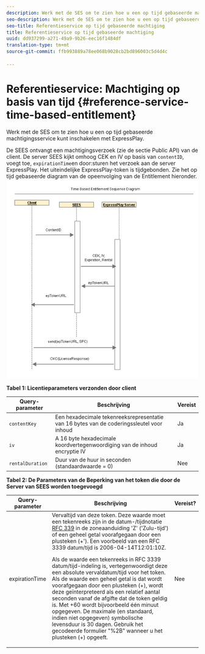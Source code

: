 ```yaml
---
description: Werk met de SES om te zien hoe u een op tijd gebaseerde machtigingsservice kunt inschakelen met ExpressPlay.
seo-description: Werk met de SES om te zien hoe u een op tijd gebaseerde machtigingsservice kunt inschakelen met ExpressPlay.
seo-title: Referentieservice op tijd gebaseerde machtiging
title: Referentieservice op tijd gebaseerde machtiging
uuid: dd937299-a271-49a9-9b26-eec16f1484df
translation-type: tm+mt
source-git-commit: ffb993889a78ee068b9028cb2bd896003c5d4d4c

---
```



# Referentieservice: Machtiging op basis van tijd {#reference-service-time-based-entitlement}

Werk met de SES om te zien hoe u een op tijd gebaseerde machtigingsservice kunt inschakelen met ExpressPlay.

De SEES ontvangt een machtigingsverzoek (zie de sectie Public API) van de client. De server SEES kijkt omhoog CEK en IV op basis van `contentID`, voegt toe, `expirationTime`en door:sturen het verzoek aan de server ExpressPlay. Het uiteindelijke ExpressPlay-token is tijdgebonden. Zie het op tijd gebaseerde diagram van de opeenvolging van de Entitlement hieronder. ![](assets/fees-time-based.png)

**Tabel 1: Licentieparameters verzonden door client**

| Query-parameter | Beschrijving | Vereist |
|---|---|---|
| `contentKey` | Een hexadecimale tekenreeksrepresentatie van 16 bytes van de coderingssleutel voor inhoud | Ja |
| `iv` | A 16 byte hexadecimale koordvertegenwoordiging van de inhoud encryptie IV | Ja |
| `rentalDuration` | Duur van de huur in seconden (standaardwaarde = 0) | Nee |

**Tabel 2: De Parameters van de Beperking van het token die door de Server van SEES worden toegevoegd**

<table id="table_E979FAD7A61A4832A46667301939FAEB">  
 <thead> 
  <tr> 
   <th class="entry"> Query-parameter </th> 
   <th class="entry"> Beschrijving </th> 
   <th class="entry"> Vereist? </th> 
  </tr> 
 </thead>
 <tbody> 
  <tr> 
   <td><span class="codeph"> expirationTime</span> </td> 
   <td>Vervaltijd van deze token. Deze waarde moet een tekenreeks zijn in de datum-/tijdnotatie <a href="https://www.ietf.org/rfc/rfc3339.txt" format="html" type="external"> RFC 339</a> in de zoneaanduiding 'Z' ('Zulu-tijd') of een geheel getal voorafgegaan door een plusteken (+'). Een voorbeeld van een RFC 3339 datum/tijd is <span class="codeph"> 2006-04-14T12:01:10Z</span>. <p>Als de waarde een tekenreeks in RFC 3339 datum/tijd-indeling is, vertegenwoordigt deze een absolute vervaldatum/tijd voor het token. Als de waarde een geheel getal is dat wordt voorafgegaan door een plusteken (+), wordt deze geïnterpreteerd als een relatief aantal seconden vanaf de afgifte dat de token geldig is. Met <span class="codeph"> +60</span> wordt bijvoorbeeld één minuut opgegeven. De maximale (en standaard, indien niet opgegeven) symbolische levensduur is 30 dagen. Gebruik het gecodeerde formulier "%2B" wanneer u het plusteken (+) opgeeft. </p> </td> 
   <td> Nee </td> 
  </tr> 
 </tbody> 
</table>

